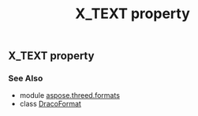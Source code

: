 ﻿---
title: X_TEXT property
second_title: Aspose.3D for Python via .NET API References
description: 
type: docs
weight: 550
url: /python-net/aspose.threed.formats/dracoformat/x_text/
is_root: false
---

## X_TEXT property


### See Also
* module [aspose.threed.formats](../../)
* class [DracoFormat](/3d/python-net/aspose.threed.formats/dracoformat)
